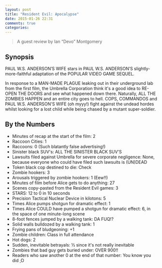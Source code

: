 ```yaml
---
layout: post
title: "Resident Evil: Apocalypse"
date: 2015-01-26 22:31
comments: true
categories: 
---
```


> A guest review by Ian‭ “‬Devo‭” ‬Montgomery

## Synopsis

PAUL W.S.‭ ‬ANDERSON’S WIFE stars in PAUL W.S.‭ ‬ANDERSON’S slightly-more-faithful adaptation of the POPULAR VIDEO GAME SEQUEL.

In response to a MAN-MADE PLAGUE leaking out in their underground lab from the first film,‭ ‬the Umbrella Corporation think it's a good idea to RE-OPEN THE DOORS and see what happened down there.‭ ‬Naturally,‭ ‬ALL THE ZOMBIES HAPPEN and an entire city goes to hell.‭ ‬COPS,‭ ‬COMMANDOS and PAUL W.S.‭ ‬ANDERSON'S WIFE‭ (‬oh myyy‭!) ‬fight against the undead hordes whilst looking for a lost child while being chased by a mutant super-soldier.

## By the Numbers

* Minutes of recap at the start of the film‭: ‬2
* Raccoon Cities‭: ‬1
* Raccoons‭: ‬0‭ (‬Such blatantly false advertising‭!)
* Sinister black SUV's‭: ‬ALL THE SINISTER BLACK SUV'S
* Lawsuits filed against Umbrella for severe corporate negligence‭: ‬None,‭ ‬because everyone who could have filed such lawsuits is‭ (‬UN)DEAD‭ 
* Token black cop destined to die‭: ‬Check
* Zombie hookers‭: ‬3
* Arousals triggered by zombie hookers‭: ‬1‭ (‬Eew‭!!)
* Minutes of film before Alice gets to do anything‭: ‬27
* ‬Scenes copy-pasted from the Resident Evil games‭: ‬3
* STARS‭: ‬12‭ ‬to‭ ‬0‭ ‬in‭ ‬10‭ ‬seconds
* Precision Tactical Nuclear Device in kilotons‭: ‬5
* Times Alice pumps shotgun for dramatic effect‭: ‬1
* Times Alice COULD have pumped a shotgun for dramatic effect‭: ‬6,‭ ‬in the space of one minute-long scene
* 8-foot fences jumped by a walking tank‭: ‬DA FUQ‭!?
* Solid walls bulldozed by a walking tank‭: ‬1
* Frying pans of bludgeoning‭:‭ ‬+1
* Zombie children‭: ‬Class in full attendance
* Hot dogs‭: ‬2
* Sudden,‭ ‬inevitable betrayals‭: ½ ‬since it's not really inevitable
* Zombies that bad guy gets buried under‭: ‬OVER‭ ‬900‭!!
* Readers who saw another‭ ‬0‭ ‬at the end of that number‭: ‬You know you did‭ ;‬D
